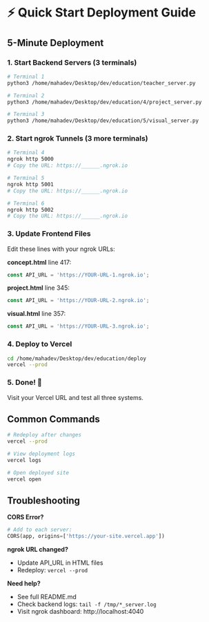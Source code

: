 # ⚡ Quick Start Deployment Guide

## 5-Minute Deployment

### 1. Start Backend Servers (3 terminals)

```bash
# Terminal 1
python3 /home/mahadev/Desktop/dev/education/teacher_server.py

# Terminal 2
python3 /home/mahadev/Desktop/dev/education/4/project_server.py

# Terminal 3
python3 /home/mahadev/Desktop/dev/education/5/visual_server.py
```

### 2. Start ngrok Tunnels (3 more terminals)

```bash
# Terminal 4
ngrok http 5000
# Copy the URL: https://______.ngrok.io

# Terminal 5
ngrok http 5001
# Copy the URL: https://______.ngrok.io

# Terminal 6
ngrok http 5002
# Copy the URL: https://______.ngrok.io
```

### 3. Update Frontend Files

Edit these lines with your ngrok URLs:

**concept.html** line 417:
```javascript
const API_URL = 'https://YOUR-URL-1.ngrok.io';
```

**project.html** line 345:
```javascript
const API_URL = 'https://YOUR-URL-2.ngrok.io';
```

**visual.html** line 357:
```javascript
const API_URL = 'https://YOUR-URL-3.ngrok.io';
```

### 4. Deploy to Vercel

```bash
cd /home/mahadev/Desktop/dev/education/deploy
vercel --prod
```

### 5. Done! 🎉

Visit your Vercel URL and test all three systems.

## Common Commands

```bash
# Redeploy after changes
vercel --prod

# View deployment logs
vercel logs

# Open deployed site
vercel open
```

## Troubleshooting

**CORS Error?**
```python
# Add to each server:
CORS(app, origins=['https://your-site.vercel.app'])
```

**ngrok URL changed?**
- Update API_URL in HTML files
- Redeploy: `vercel --prod`

**Need help?**
- See full README.md
- Check backend logs: `tail -f /tmp/*_server.log`
- Visit ngrok dashboard: http://localhost:4040
